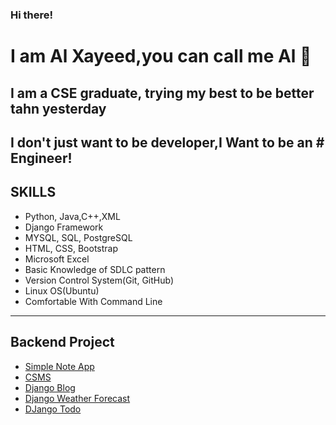### Hi there!
# I am Al Xayeed,you can call me Al  🤝

## I am a CSE graduate, trying my best to be better tahn yesterday
## I don't just want to be developer,I Want to be an # Engineer!

## SKILLS

- Python, Java,C++,XML
- Django Framework
- MYSQL, SQL, PostgreSQL
- HTML, CSS, Bootstrap
- Microsoft Excel 
- Basic Knowledge of SDLC pattern
- Version Control System(Git, GitHub)
- Linux OS(Ubuntu)
- Comfortable With Command Line



---
## Backend Project

- [Simple Note App](https://github.com/alxayeed/simple-note-app-API_Node_MongoDB_Mongoose)
- [CSMS](https://github.com/alxayeed/CSMS)
- [Django Blog](https://github.com/alxayeed/Django-Blog)
- [Django Weather Forecast](https://github.com/alxayeed/django-weather)
- [DJango Todo](https://github.com/alxayeed/todo-App)
<!--
**alxayeed/alxayeed** is a ✨ _special_ ✨ repository because its `README.md` (this file) appears on your GitHub profile.

Here are some ideas to get you started:

- 🔭 I’m currently working on ...
- 🌱 I’m currently learning ...
- 👯 I’m looking to collaborate on ...
- 🤔 I’m looking for help with ...
- 💬 Ask me about ...
- 📫 How to reach me: ...
- 😄 Pronouns: ...
- ⚡ Fun fact: ...
-->
